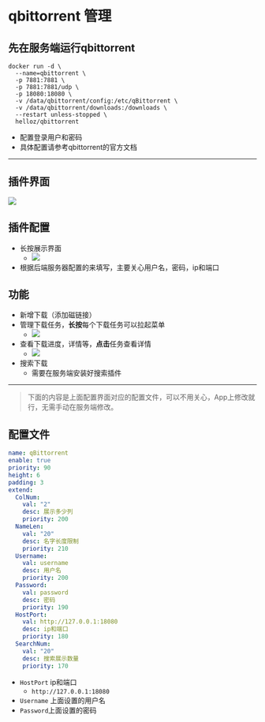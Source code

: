 # qbittorrent 管理


## 先在服务端运行qbittorrent

```shell
docker run -d \
  --name=qbittorrent \
  -p 7881:7881 \
  -p 7881:7881/udp \
  -p 18080:18080 \
  -v /data/qbittorrent/config:/etc/qBittorrent \
  -v /data/qbittorrent/downloads:/downloads \
  --restart unless-stopped \
  helloz/qbittorrent
```
- 配置登录用户和密码
- 具体配置请参考qbittorrent的官方文档

------------

## 插件界面

![](https://plugin.codeloverme.cn/qbittorrent/all.png)


## 插件配置

- 长按展示界面
  - ![](https://plugin.codeloverme.cn/qbittorrent/config.png)
- 根据后端服务器配置的来填写，主要关心用户名，密码，ip和端口



## 功能
- 新增下载（添加磁链接）
- 管理下载任务，**长按**每个下载任务可以拉起菜单
  - ![](https://plugin.codeloverme.cn/qbittorrent/menu.jpg)
- 查看下载进度，详情等，**点击**任务查看详情
  - ![](https://plugin.codeloverme.cn/qbittorrent/detail.png)
- 搜索下载
  - 需要在服务端安装好搜索插件


-------------------

> 下面的内容是上面配置界面对应的配置文件，可以不用关心，App上修改就行，无需手动在服务端修改。
## 配置文件

```yaml
name: qBittorrent
enable: true
priority: 90
height: 6
padding: 3
extend:
  ColNum:
    val: "2"
    desc: 展示多少列
    priority: 200
  NameLen:
    val: "20"
    desc: 名字长度限制
    priority: 210
  Username:
    val: username
    desc: 用户名
    priority: 200
  Password:
    val: password
    desc: 密码
    priority: 190
  HostPort:
    val: http://127.0.0.1:18080
    desc: ip和端口
    priority: 180
  SearchNum:
    val: "20"
    desc: 搜索展示数量
    priority: 170
```

- `HostPort` ip和端口
  - `http://127.0.0.1:18080`
- `Username` 上面设置的用户名
- `Password`上面设置的密码

